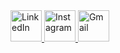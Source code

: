 <head>
  <title>### Hi there 👋.</title>
</head>
<body>
  <a href="https://www.linkedin.com/" target="_blank">
    <img src="https://example.com/linkedin_logo.png" alt="LinkedIn" width="50" height="50">
  </a>
  
  <a href="https://www.instagram.com/" target="_blank">
    <img src="https://example.com/instagram_logo.png" alt="Instagram" width="50" height="50">
  </a>
  
  <a href="https://mail.google.com/" target="_blank">
    <img src="https://example.com/gmail_logo.png" alt="Gmail" width="50" height="50">
  </a>
</body>


<!--
**Alto-b/Alto-b** is a ✨ _special_ ✨ repository because its `README.md` (this file) appears on your GitHub profile.

Here are some ideas to get you started:

- 🔭 I’m currently working on ...
- 🌱 I’m currently learning ...
- 👯 I’m looking to collaborate on ...
- 🤔 I’m looking for help with ...
- 💬 Ask me about ...
- 📫 How to reach me: ...
- 😄 Pronouns: ...
- ⚡ Fun fact: ...
-->
